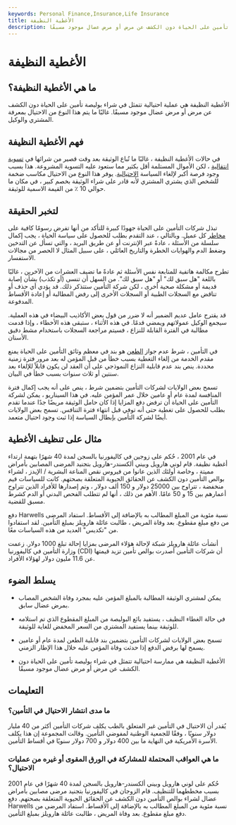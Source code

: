 ```yaml
---
keywords: Personal Finance,Insurance,Life Insurance
title: الأغطية النظيفة
description: الأغطية النظيفة هي عملية احتيالية تتمثل في شراء بوليصة تأمين على الحياة دون الكشف عن مرض أو مرض عضال موجود مسبقًا.
---
```


# الأغطية النظيفة
## ما هي الأغطية النظيفة؟

الأغطية النظيفة هي عملية احتيالية تتمثل في شراء بوليصة تأمين على الحياة دون الكشف عن مرض أو مرض عضال موجود مسبقًا. غالبًا ما يتم هذا النوع من الاحتيال بمعرفة المشتري والوكيل.

## فهم الأغطية النظيفة

في حالات الأغطية النظيفة ، غالبًا ما تُباع الوثيقة بعد وقت قصير من شرائها في [تسوية انتقالية](/viaticalsettlement) ، لكن الأموال المستلمة أقل بكثير مما ستعود عليه التسوية المشروعة. هذا بسبب وجود فرصة أكبر لإلغاء السياسة [الاحتيالية](/rescission). يوفر هذا النوع من الاحتيال مكاسب ضخمة للشخص الذي يشتري المشتري لأنه قادر على شراء الوثيقة بخصم كبير ، في مكان ما حوالي 10 ٪ من القيمة الاسمية للوثيقة.

## لتخبر الحقيقة

تبذل شركات التأمين على الحياة جهودًا كبيرة للتأكد من أنها تفرض رسومًا كافية على [مخاطر](/risk) كل عميل. وبالتالي ، عند التقدم بطلب للحصول على سياسة الحياة ، يجب إكمال سلسلة من الأسئلة ، عادةً عبر الإنترنت أو عن طريق البريد ، والتي تسأل عن التدخين وضغط الدم والهوايات الخطرة والتاريخ العائلي ، على سبيل المثال لا الحصر من مجالات الاستفسار.

تطرح مكالمة هاتفية للمتابعة نفس الأسئلة ثم عادةً ما تضيف العشرات من الآخرين ، غالبًا باللغة "هل سبق لك" أو "هل سبق لك". من السهل أن تنسى (أو تكذب) بشأن إصابة قديمة أو مشكلة صحية أخرى ، لكن شركة التأمين ستتذكر ذلك. قد يؤدي أي حذف أو تناقض مع السجلات الطبية أو السجلات الأخرى إلى رفض المطالبة أو إعادة الأقساط المدفوعة.

قد يقترح عامل عديم الضمير أنه لا ضرر من قول بعض الأكاذيب البيضاء في هذه العملية. سيجمع الوكيل عمولاتهم ويمضي قدمًا. في هذه الأثناء ، ستبقى هذه الأخطاء ، وإذا قدمت مطالبة في الفترة القابلة للنزاع ، فسيتم مراجعة السجلات باستخدام مشط دقيق الأسنان.

في التأمين ، شرط عدم جواز [الطعن](/incontestability-clause) هو بند في معظم وثائق التأمين على الحياة يمنع مقدم الخدمة من إلغاء التغطية بسبب خطأ من قبل المؤمن له بعد مرور فترة زمنية محددة. ينص بند عدم قابلية النزاع النموذجي على أن العقد لن يكون قابلاً للإلغاء بعد سنتين أو ثلاث سنوات بسبب خطأ في البيان.

تسمح بعض الولايات لشركات التأمين بتضمين شرط ، ينص على أنه يجب إكمال فترة المنافسة لمدة عام أو عامين خلال عمر المؤمن عليه. في هذا السيناريو ، يمكن لشركة التأمين على الحياة أن ترفض دفع المزايا إذا كان حامل الوثيقة مريضًا جدًا عندما تقدم بطلب للحصول على تغطية حتى أنه توفي قبل انتهاء فترة التنافس. تسمح بعض الولايات أيضًا لشركة التأمين بإبطال السياسة إذا ثبت وجود احتيال متعمد.

## مثال على تنظيف الأغطية

في عام 2001 ، حُكم على زوجين في كاليفورنيا بالسجن لمدة 40 شهرًا بتهمة ارتداء أغطية نظيفة. قام لوني هارويل وبيني ألكسندر-هارويل بتجنيد المرضى المصابين بأمراض مميتة ، وخاصة أولئك الذين عانوا من فيروس نقص المناعة البشرية / الإيدز ، لشراء بوالص التأمين دون الكشف عن الحقائق الحيوية المتعلقة بصحتهم. كانت للسياسات قيم منخفضة ، تتراوح بين 25000 دولار و 150 ألف دولار ، وتم إصدارها للأفراد الذين تتراوح أعمارهم بين 15 و 50 عامًا. الأهم من ذلك ، أنها لم تتطلب الفحص البدني أو الدم كشرط مسبق للقضية.

دفع Harwells نسبة مئوية من المبلغ المطالب به بالإضافة إلى الأقساط. استفاد المرضى من دفع مبلغ مقطوع. بعد وفاة المريض ، طالبت عائلة هارويلز بمبلغ التأمين. لقد استفادوا من "تكديس" العديد من هذه السياسات معًا.

أنشأت عائلة هارويلز شبكة لإحالة هؤلاء المرضى بمزايا إحالة تبلغ 1000 دولار. زعمت وزارة التأمين في كاليفورنيا (CDI) أن شركات التأمين أصدرت بوالص تأمين تزيد قيمتها عن 11.6 مليون دولار لهؤلاء الأفراد.

## يسلط الضوء

- يمكن لمشتري الوثيقة المطالبة بالمبلغ المؤمن عليه بمجرد وفاة الشخص المصاب بمرض عضال سابق.

- في حالة الغطاء النظيف ، يستفيد بائع البوليصة من المبلغ المقطوع الذي تم استلامه للوثيقة بينما يستفيد المشتري من السعر المخفض للغاية للوثيقة.

- تسمح بعض الولايات لشركات التأمين بتضمين بند قابلية الطعن لمدة عام أو عامين يسمح لها برفض الدفع إذا حدثت وفاة المؤمن عليه خلال هذا الإطار الزمني.

- الأغطية النظيفة هي ممارسة احتيالية تتمثل في شراء بوليصة تأمين على الحياة دون الكشف عن مرض أو مرض عضال موجود مسبقًا.

## التعليمات

### ما مدى انتشار الاحتيال في التأمين؟

يُقدر أن الاحتيال في التأمين غير المتعلق بالطب يكلف شركات التأمين أكثر من 40 مليار دولار سنويًا ، وفقًا للجمعية الوطنية لمفوضي التأمين. وقالت المجموعة إن هذا يكلف الأسرة الأمريكية في النهاية ما بين 400 دولار و 700 دولار سنويًا في أقساط التأمين.

### ما هي العواقب المحتملة للمشاركة في الورق المقوى أو غيره من عمليات الاحتيال؟

حُكم على لوني هارويل وبيني ألكسندر-هارويل بالسجن لمدة 40 شهرًا في عام 2001 بسبب مخططهما للتنظيف. قام الزوجان في كاليفورنيا بتجنيد مرضى مصابين بأمراض عضال لشراء بوالص التأمين دون الكشف عن الحقائق الحيوية المتعلقة بصحتهم. دفع Harwells نسبة مئوية من المبلغ المطالب به بالإضافة إلى الأقساط. استفاد المرضى من دفع مبلغ مقطوع. بعد وفاة المريض ، طالبت عائلة هارويلز بمبلغ التأمين.

